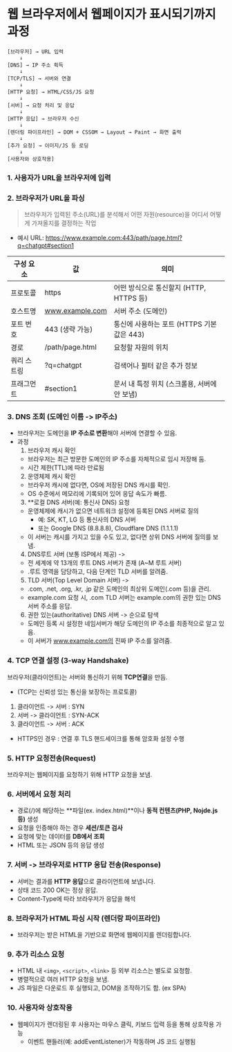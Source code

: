 # 웹 브라우저에서 웹페이지가 표시되기까지 과정

```text
[브라우저] → URL 입력
    ↓
[DNS] → IP 주소 획득
    ↓
[TCP/TLS] → 서버와 연결
    ↓
[HTTP 요청] → HTML/CSS/JS 요청
    ↓
[서버] → 요청 처리 및 응답
    ↓
[HTTP 응답] → 브라우저 수신
    ↓
[렌더링 파이프라인] → DOM + CSSOM → Layout → Paint → 화면 출력
    ↓
[추가 요청] → 이미지/JS 등 로딩
    ↓
[사용자와 상호작용]
```

### 1. 사용자가 URL을 브라우저에 입력

### 2. 브라우저가 URL을 파싱
> 브라우저가 입력된 주소(URL)를 분석해서 어떤 자원(resource)을 어디서 어떻게 가져올지를 결정하는 작업

- 예시 URL: https://www.example.com:443/path/page.html?q=chatgpt#section1

| 구성 요소      | 값                    | 의미                                          |
|----------------|-----------------------|-----------------------------------------------|
| 프로토콜       | https                 | 어떤 방식으로 통신할지 (HTTP, HTTPS 등)       |
| 호스트명       | www.example.com       | 서버 주소 (도메인)                            |
| 포트 번호      | 443 (생략 가능)       | 통신에 사용하는 포트 (HTTPS 기본값은 443)     |
| 경로           | /path/page.html       | 요청할 자원의 위치                            |
| 쿼리 스트링    | ?q=chatgpt            | 검색어나 필터 같은 추가 정보                  |
| 프래그먼트     | #section1             | 문서 내 특정 위치 (스크롤용, 서버에 안 보냄)  |

### 3. DNS 조회 (도메인 이름 -> IP주소)
- 브라우저는 도메인을 **IP 주소로 변환**해야 서버에 연결할 수 있음.
- 과정
  1. 브라우저 캐시 확인 
    - 브라우저는 최근 방문한 도메인의 IP 주소를 자체적으로 임시 저장해 둠.
    - 시간 제한(TTL)에 따라 만료됨
  2. 운영체제 캐시 확인
    - 브라우저 캐시에 없다면, OS에 저장된 DNS 캐시를 확인.
    - OS 수준에서 메모리에 기록되어 있어 응답 속도가 빠름.
  3. **로컬 DNS 서버(예: 통신사 DNS) 요청
    - 운영체제에 캐시가 없으면 네트워크 설정에 등록된 DNS 서버로 질의
      - 예: SK, KT, LG 등 통신사의 DNS 서버
      - 또는 Google DNS (8.8.8.8), Cloudflare DNS (1.1.1.1)
    - 이 서버는 캐시를 가지고 있을 수도 있고, 없다면 상위 DNS 서버에 질의를 보냄.
  4. DNS루트 서버 (보통 ISP에서 제공) ->
	- 전 세계에 약 13개의 루트 DNS 서버가 존재 (A~M 루트 서버)
	- .루트 영역을 담당하고, 다음 단계인 TLD 서버를 알려줌.
  5. TLD 서버(Top Level Domain 서버) ->
	- .com, .net, .org, .kr, .jp 같은 도메인의 최상위 도메인(.com 등)을 관리.
	- example.com 요청 시, .com TLD 서버는 example.com의 권한 있는 DNS 서버 주소를 응답.
  6. 권한 있는(authoritative) DNS 서버 -> 순으로 탐색
	- 도메인 등록 시 설정한 네임서버가 해당 도메인의 IP 주소를 최종적으로 알고 있음.
	- 이 서버가 www.example.com의 진짜 IP 주소를 알려줌.

### 4. TCP 연결 설정 (3-way Handshake)
브라우저(클라이언트)는 서버와 통신하기 위해 **TCP연결**을 만듬.
  - (TCP는 신뢰성 있는 통신을 보장하는 프로토콜)

1. 클라이언트 -> 서버 : SYN
2. 서버 -> 클라이언트 : SYN-ACK
3. 클라이언트 -> 서버 : ACK

- HTTPS인 경우 : 연결 후 TLS 핸드세이크를 통해 암호화 설정 수행

### 5. HTTP 요청전송(Request)
브라우저는 웹페이지를 요청하기 위해 HTTP 요청을 보냄.

### 6. 서버에서 요청 처리
- 경로(/)에 해당하는 **파일(ex. index.html)**이나 **동적 컨텐츠(PHP, Nojde.js 등)** 생성
- 요청을 인증해야 하는 경우 **세션/토큰 검사**
- 요청에 맞는 데이터를 **DB에서 조회**
- HTML 또는 JSON 등의 응답 생성

### 7. 서버 -> 브라우저로 HTTP 응답 전송(Response)
- 서버는 결과를 **HTTP 응답**으로 클라이언트에 보냅니다.
- 상태 코드 200 OK는 정상 응답.
- Content-Type에 따라 브라우저가 응답을 해석

### 8. 브라우저가 HTML 파싱 시작 (렌더랑 파이프라인)
- 브라우저는 받은 HTML을 기반으로 화면에 웹페이지를 렌더링합니다.

### 9. 추가 리소스 요청
- HTML 내 `<img>`, `<script>`, `<link>` 등 외부 리소스는 별도로 요청함.
- 병렬적으로 여러 HTTP 요청을 보냄.
- JS 파일은 다운로드 후 실행되고, DOM을 조작하기도 함. (ex SPA)

### 10. 사용자와 상호작용
- 웹페이지가 렌더링된 후 사용자는 마우스 클릭, 키보드 입력 등을 통해 상호작용 가능
  - 이벤트 핸들러(예: addEventListener)가 작동하며 JS 코드 실행됨
